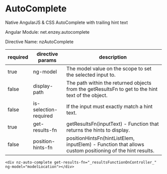 AutoComplete
============

Native AngularJS &amp; CSS AutoComplete with trailing hint text

Angular Module: net.enzey.autocomplete

Directive Name: nzAutoComplete


| required | directive params | description |
| ------------- | ------------- | ------------- |
| true | ng-model  | The model value on the scope to set the selected input to.  |
| false | display-path  | The path within the returned objects from the getResultsFn to get to the hint text of the object. |
| false | is-selection-required  | If the input must exactly match a hint text. |
| true | get-results-fn  | getResultsFn(inputText) - Function that returns the hints to display. |
| false | position-hints-fn  | positionHintsFn(hintListElem, inputElem) - Function that allows custom positioning of the hint results.  |


```
<div nz-auto-complete get-results-fn="_resultsFunctionOnController_" ng-model="modelLocation"></div>
```
